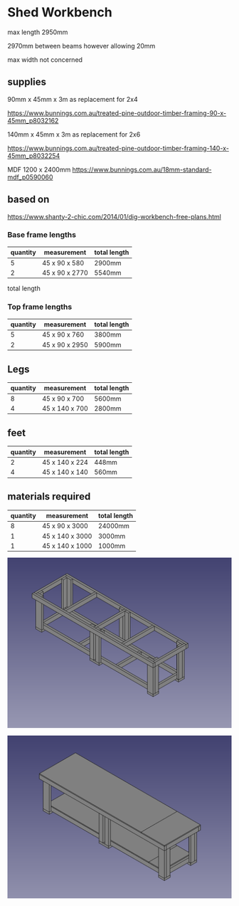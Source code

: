 # Shed Workbench

max length 2950mm

2970mm between beams however allowing 20mm

max width not concerned

## supplies

90mm x 45mm x 3m as replacement for 2x4

https://www.bunnings.com.au/treated-pine-outdoor-timber-framing-90-x-45mm_p8032162

140mm x 45mm x 3m as replacement for 2x6

https://www.bunnings.com.au/treated-pine-outdoor-timber-framing-140-x-45mm_p8032254

MDF 1200 x 2400mm
https://www.bunnings.com.au/18mm-standard-mdf_p0590060

## based on

https://www.shanty-2-chic.com/2014/01/dig-workbench-free-plans.html


### Base frame lengths

| quantity | measurement | total length |
|----------|-------------|--------------|
| 5        | 45 x 90 x 580 | 2900mm |
| 2        | 45 x 90 x 2770 | 5540mm |

total length

### Top frame lengths

| quantity | measurement | total length |
|----------|-------------|--------------|
| 5        | 45 x 90 x 760 | 3800mm |
| 2        | 45 x 90 x 2950 | 5900mm |



## Legs

| quantity | measurement | total length |
|----------|-------------|--------------|
| 8        | 45 x 90 x 700 | 5600mm |
| 4        | 45 x 140 x 700 | 2800mm |

## feet

| quantity | measurement | total length |
|----------|-------------|--------------|
| 2        | 45 x 140 x 224 | 448mm |
| 4        | 45 x 140 x 140 | 560mm |


## materials required

| quantity | measurement | total length |
|----------|-------------| --------------|
| 8    | 45 x 90 x 3000 | 24000mm |
| 1    | 45 x 140 x 3000 | 3000mm |
| 1    | 45 x 140 x 1000 | 1000mm |


![top_off](Workbench_top_off.png)

![top_on](Workbench_top_on.png)
